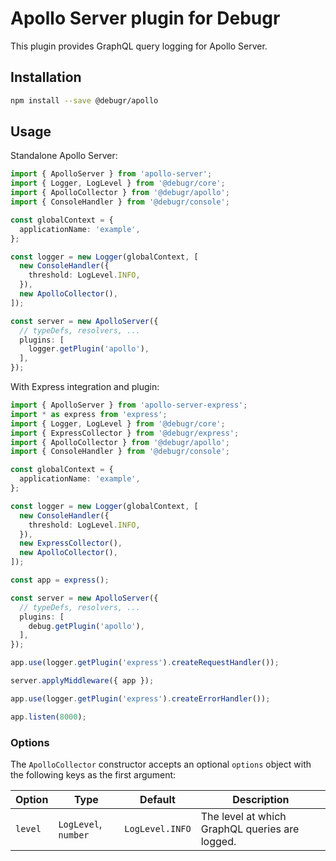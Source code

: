 Apollo Server plugin for Debugr
===============================

This plugin provides GraphQL query logging for Apollo Server.

## Installation

```bash
npm install --save @debugr/apollo
```

## Usage

Standalone Apollo Server:

```typescript
import { ApolloServer } from 'apollo-server';
import { Logger, LogLevel } from '@debugr/core';
import { ApolloCollector } from '@debugr/apollo';
import { ConsoleHandler } from '@debugr/console';

const globalContext = {
  applicationName: 'example',
};

const logger = new Logger(globalContext, [
  new ConsoleHandler({
    threshold: LogLevel.INFO,
  }),
  new ApolloCollector(),
]);

const server = new ApolloServer({
  // typeDefs, resolvers, ...
  plugins: [
    logger.getPlugin('apollo'),
  ],
});
```

With Express integration and plugin:

```typescript
import { ApolloServer } from 'apollo-server-express';
import * as express from 'express';
import { Logger, LogLevel } from '@debugr/core';
import { ExpressCollector } from '@debugr/express';
import { ApolloCollector } from '@debugr/apollo';
import { ConsoleHandler } from '@debugr/console';

const globalContext = {
  applicationName: 'example',
};

const logger = new Logger(globalContext, [
  new ConsoleHandler({
    threshold: LogLevel.INFO,
  }),
  new ExpressCollector(),
  new ApolloCollector(),
]);

const app = express();

const server = new ApolloServer({
  // typeDefs, resolvers, ...
  plugins: [
    debug.getPlugin('apollo'),
  ],
});

app.use(logger.getPlugin('express').createRequestHandler());

server.applyMiddleware({ app });

app.use(logger.getPlugin('express').createErrorHandler());

app.listen(8000);
```

### Options

The `ApolloCollector` constructor accepts an optional `options` object
with the following keys as the first argument:

| Option         | Type                 | Default         | Description                                                                                                          |
|----------------|----------------------|-----------------|----------------------------------------------------------------------------------------------------------------------|
| `level`        | `LogLevel`, `number` | `LogLevel.INFO` | The level at which GraphQL queries are logged.                                                                       |

